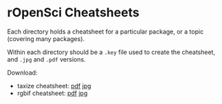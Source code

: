 rOpenSci Cheatsheets
====================

Each directory holds a cheatsheet for a particular package, or a topic (covering many packages). 

Within each directory should be a `.key` file used to create the cheatsheet, and `.jpg` and `.pdf` versions. 

Download:

* taxize cheatsheet: [pdf](taxize/taxize-cheatsheet.pdf) [jpg](taxize/taxize-cheatsheet.jpg)
* rgbif cheatsheet: [pdf](rgbif/rgbif-cheatsheet.pdf) [jpg](rgbif/rgbif-cheatsheet.jpg)
